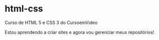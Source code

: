# html-css
Curso de HTML 5 e CSS 3 do CursoemVideo


Estou aprendendo a criar sites e agora vou gerenciar meus repositórios!